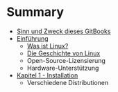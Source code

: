 # Summary

* [Sinn und Zweck dieses GitBooks](README.md)
* [Einführung](chapter1.md)
  * [Was ist Linux?](chapter1/was-ist-linux.md)
  * [Die Geschichte von Linux](chapter1/die-geschichte-von-linux.md)
  * Open-Source-Lizensierung
  * Hardware-Unterstützung
* [Kapitel 1 - Installation](kapitel-1-installation.md)
  * Verschiedene Distributionen

